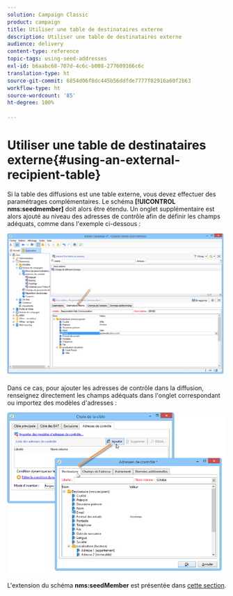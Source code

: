 ```yaml
---
solution: Campaign Classic
product: campaign
title: Utiliser une table de destinataires externe
description: Utiliser une table de destinataires externe
audience: delivery
content-type: reference
topic-tags: using-seed-addresses
exl-id: b6aabc68-707d-4c6c-b008-277609166c6c
translation-type: ht
source-git-commit: 6854d06f8dc445b56ddfde7777f02916a60f2b63
workflow-type: ht
source-wordcount: '85'
ht-degree: 100%

---
```


# Utiliser une table de destinataires externe{#using-an-external-recipient-table}

Si la table des diffusions est une table externe, vous devez effectuer des paramétrages complémentaires. Le schéma **[!UICONTROL nms:seedmember]** doit alors être étendu. Un onglet supplémentaire est alors ajouté au niveau des adresses de contrôle afin de définir les champs adéquats, comme dans l&#39;exemple ci-dessous :

![](assets/s_ncs_user_seedlist_new_tab.png)

Dans ce cas, pour ajouter les adresses de contrôle dans la diffusion, renseignez directement les champs adéquats dans l&#39;onglet correspondant ou importez des modèles d&#39;adresses :

![](assets/s_ncs_user_seedlist_add_new_tab.png)

L&#39;extension du schéma **nms:seedMember** est présentée dans [cette section](../../configuration/using/seed-addresses.md).
